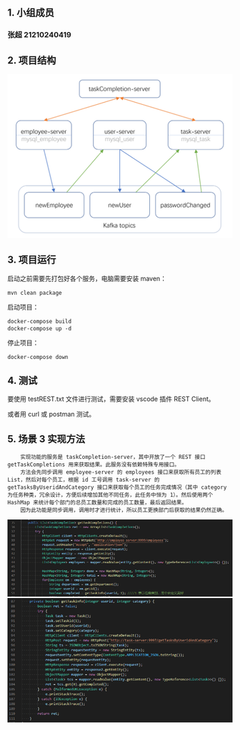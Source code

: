 ## 1. 小组成员

### 张超 21210240419

## 2. 项目结构

<img src="assets/graph.png" >


## 3. 项目运行


启动之前需要先打包好各个服务，电脑需要安装 maven：
~~~
mvn clean package
~~~
启动项目：
~~~
docker-compose build
docker-compose up -d
~~~
停止项目：
~~~
docker-compose down
~~~

## 4. 测试

要使用 testREST.txt 文件进行测试，需要安装 vscode 插件 REST Client。

或者用 curl 或 postman 测试。

## 5. 场景 3 实现方法

        实现功能的服务是 taskCompletion-server，其中开放了一个 REST 接口 getTaskCompletions 用来获取结果。此服务没有依赖特殊专用接口。
        方法会先同步调用 employee-server 的 employees 接口来获取所有员工的列表 List，然后对每个员工，根据 id 工号调用 task-server 的 getTasksByUseridAndCategory 接口来获取每个员工的任务完成情况（其中 category 为任务种类，冗余设计，方便后续增加其他不同任务，此任务中恒为 1）。然后使用两个 HashMap 来统计每个部门的总员工数量和完成的员工数量，最后返回结果。
        因为此功能是同步调用，调用时才进行统计，所以员工更换部门后获取的结果仍然正确。
<img src="assets/getTaskCompletion.png" >
<img src="assets/getTaskInfo.png" >